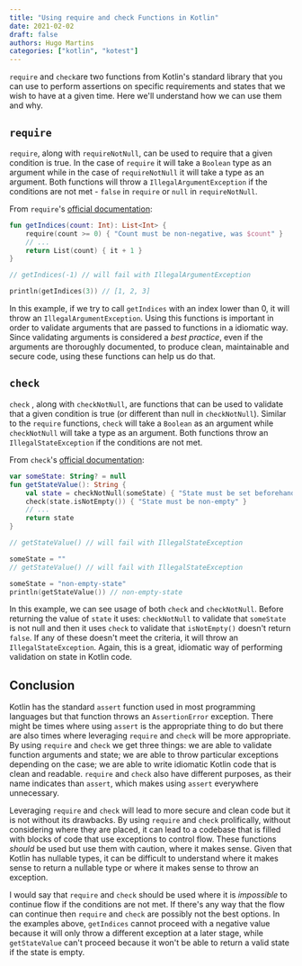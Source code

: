 ```yaml
---
title: "Using require and check Functions in Kotlin"
date: 2021-02-02
draft: false
authors: Hugo Martins
categories: ["kotlin", "kotest"]
---
```


`require` and `check`are two functions from Kotlin's standard library that you can use to perform assertions on specific requirements and states that we wish to have at a given time.  Here we'll understand how we can use them and why. <!--more-->

## `require`

`require`, along with `requireNotNull`, can be used to require that a given condition is true. In the case of `require`  it will take a `Boolean` type as an argument while in the case of `requireNotNull` it will take a type as an argument. Both functions will throw a `IllegalArgumentException` if the conditions are not met - `false` in `require` or `null` in `requireNotNull`.

From `require`'s [official documentation](https://kotlinlang.org/api/latest/jvm/stdlib/kotlin/require.html):

```kotlin
fun getIndices(count: Int): List<Int> {
    require(count >= 0) { "Count must be non-negative, was $count" }
    // ...
    return List(count) { it + 1 }
}

// getIndices(-1) // will fail with IllegalArgumentException

println(getIndices(3)) // [1, 2, 3]
```

In this example, if we try to call `getIndices` with an index lower than 0, it will throw an `IllegalArgumentException`. Using this functions is important in order to validate arguments that are passed to functions in a idiomatic way.  Since validating arguments is considered a _best practice_, even if the arguments are thoroughly documented, to produce clean, maintainable and secure code, using these functions can help us do that.

## `check`

`check` , along with `checkNotNull`, are functions that can be used to validate that a given condition is true (or different than null in `checkNotNull`). Similar to the `require` functions, `check` will take a `Boolean` as an argument while `checkNotNull` will take a type as an argument. Both functions throw an `IllegalStateException` if the conditions are not met.

From `check`'s [official documentation](https://kotlinlang.org/api/latest/jvm/stdlib/kotlin/check.html):

```kotlin
var someState: String? = null
fun getStateValue(): String {
    val state = checkNotNull(someState) { "State must be set beforehand" }
    check(state.isNotEmpty()) { "State must be non-empty" }
    // ...
    return state
}

// getStateValue() // will fail with IllegalStateException

someState = ""
// getStateValue() // will fail with IllegalStateException

someState = "non-empty-state"
println(getStateValue()) // non-empty-state
```

In this example, we can see usage of both `check` and `checkNotNull`. Before returning the value of  `state` it uses: `checkNotNull` to validate that `someState` is not null and then it uses `check` to validate that `isNotEmpty()` doesn't return `false`. If any of these doesn't meet the criteria, it will throw an `IllegalStateException`.  Again, this is a great, idiomatic way of performing validation on state in Kotlin code.

## Conclusion

Kotlin has the standard `assert` function used in most programming languages but that function throws an `AssertionError` exception. There might be times where using `assert` is the appropriate thing to do but there are also times where leveraging `require` and `check` will be more appropriate. By using `require` and `check` we get three things: we are able to validate function arguments and state; we are able to throw particular exceptions depending on the case; we are able to write idiomatic Kotlin code that is clean and readable. `require` and `check`  also have different purposes, as their name indicates than `assert`, which makes using `assert` everywhere unnecessary.

Leveraging `require` and `check` will lead to more secure and clean code but it is not without its drawbacks. By using `require` and `check` prolifically, without considering where they are placed, it can lead to a codebase that is filled with blocks of code that use exceptions to control flow. These functions _should_ be used but use them with caution, where it makes sense. Given that Kotlin has nullable types, it can be difficult to understand where it makes sense to return a nullable type or where it makes sense to throw an exception.

I would say that `require` and `check` should be used where it is _impossible_  to continue flow if the conditions are not met. If there's any way that the flow can continue then `require` and `check` are possibly not the best options. In the examples above, `getIndices` cannot proceed with a negative value because it will only throw a different exception at a later stage, while `getStateValue` can't proceed because it won't be able to return a valid state if the state is empty.